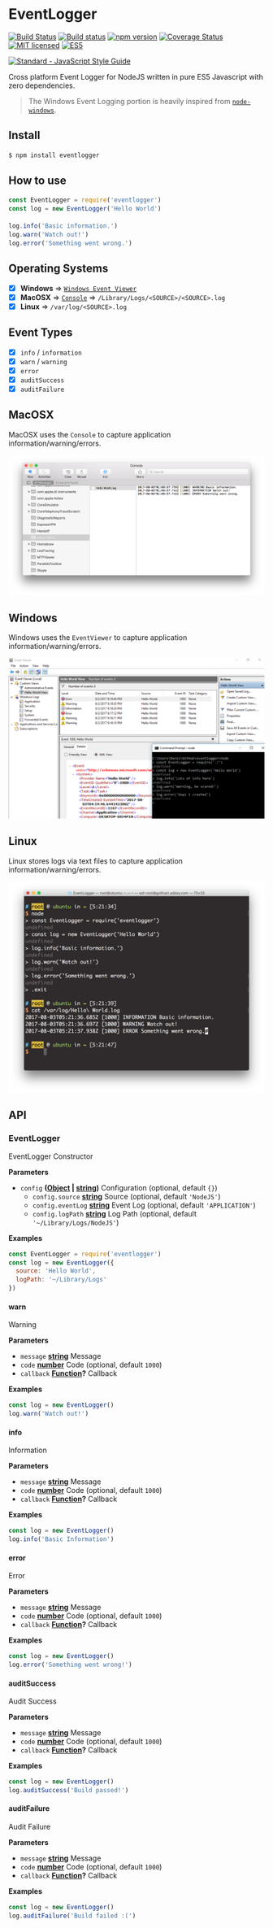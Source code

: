 # EventLogger

[![Build Status](https://travis-ci.org/DenisCarriere/eventlogger.svg?branch=master)](https://travis-ci.org/DenisCarriere/eventlogger)
[![Build status](https://ci.appveyor.com/api/projects/status/v5dd6v226yl4q6wx?svg=true)](https://ci.appveyor.com/project/DenisCarriere/eventlogger)
[![npm version](https://badge.fury.io/js/eventlogger.svg)](https://badge.fury.io/js/eventlogger)
[![Coverage Status](https://coveralls.io/repos/github/DenisCarriere/eventlogger/badge.svg?branch=master)](https://coveralls.io/github/DenisCarriere/eventlogger?branch=master)
[![MIT licensed](https://img.shields.io/badge/license-MIT-blue.svg)](https://raw.githubusercontent.com/DenisCarriere/eventlogger/master/LICENSE)
[![ES5](https://camo.githubusercontent.com/d341caa63123c99b79fda7f8efdc29b35f9f2e70/68747470733a2f2f696d672e736869656c64732e696f2f62616467652f65732d352d627269676874677265656e2e737667)](http://kangax.github.io/compat-table/es5/)

[![Standard - JavaScript Style Guide](https://cdn.rawgit.com/feross/standard/master/badge.svg)](https://github.com/feross/standard)

Cross platform Event Logger for NodeJS written in pure ES5 Javascript with zero dependencies.

> The Windows Event Logging portion is heavily inspired from [`node-windows`](https://github.com/coreybutler/node-windows).

## Install

```bash
$ npm install eventlogger
```

## How to use

```js
const EventLogger = require('eventlogger')
const log = new EventLogger('Hello World')

log.info('Basic information.')
log.warn('Watch out!')
log.error('Something went wrong.')
```

## Operating Systems

-   [x] **Windows** => [`Windows Event Viewer`](https://en.wikipedia.org/wiki/Event_Viewer)
-   [x] **MacOSX** => [`Console`](https://developer.apple.com/documentation/os/logging) => `/Library/Logs/<SOURCE>/<SOURCE>.log`
-   [x] **Linux** => `/var/log/<SOURCE>.log`

## Event Types

-   [x] `info` / `information`
-   [x] `warn` / `warning`
-   [x] `error`
-   [x] `auditSuccess`
-   [x] `auditFailure`

## MacOSX

MacOSX uses the `Console` to capture application information/warning/errors.

![darwin-console](images/darwin-console.png)

## Windows

Windows uses the `EventViewer` to capture application information/warning/errors.

![win32-event-viewer](images/win32-event-viewer.png)

## Linux

Linux stores logs via text files to capture application information/warning/errors.

![linux-logging](images/linux-logging.png)

## API

<!-- Generated by documentation.js. Update this documentation by updating the source code. -->

### EventLogger

EventLogger Constructor

**Parameters**

-   `config` **([Object](https://developer.mozilla.org/en-US/docs/Web/JavaScript/Reference/Global_Objects/Object) \| [string](https://developer.mozilla.org/en-US/docs/Web/JavaScript/Reference/Global_Objects/String))** Configuration (optional, default `{}`)
    -   `config.source` **[string](https://developer.mozilla.org/en-US/docs/Web/JavaScript/Reference/Global_Objects/String)** Source (optional, default `'NodeJS'`)
    -   `config.eventLog` **[string](https://developer.mozilla.org/en-US/docs/Web/JavaScript/Reference/Global_Objects/String)** Event Log (optional, default `'APPLICATION'`)
    -   `config.logPath` **[string](https://developer.mozilla.org/en-US/docs/Web/JavaScript/Reference/Global_Objects/String)** Log Path (optional, default `'~/Library/Logs/NodeJS'`)

**Examples**

```javascript
const EventLogger = require('eventlogger')
const log = new EventLogger({
  source: 'Hello World',
  logPath: '~/Library/Logs'
})
```

#### warn

Warning

**Parameters**

-   `message` **[string](https://developer.mozilla.org/en-US/docs/Web/JavaScript/Reference/Global_Objects/String)** Message
-   `code` **[number](https://developer.mozilla.org/en-US/docs/Web/JavaScript/Reference/Global_Objects/Number)** Code (optional, default `1000`)
-   `callback` **[Function](https://developer.mozilla.org/en-US/docs/Web/JavaScript/Reference/Statements/function)?** Callback

**Examples**

```javascript
const log = new EventLogger()
log.warn('Watch out!')
```

#### info

Information

**Parameters**

-   `message` **[string](https://developer.mozilla.org/en-US/docs/Web/JavaScript/Reference/Global_Objects/String)** Message
-   `code` **[number](https://developer.mozilla.org/en-US/docs/Web/JavaScript/Reference/Global_Objects/Number)** Code (optional, default `1000`)
-   `callback` **[Function](https://developer.mozilla.org/en-US/docs/Web/JavaScript/Reference/Statements/function)?** Callback

**Examples**

```javascript
const log = new EventLogger()
log.info('Basic Information')
```

#### error

Error

**Parameters**

-   `message` **[string](https://developer.mozilla.org/en-US/docs/Web/JavaScript/Reference/Global_Objects/String)** Message
-   `code` **[number](https://developer.mozilla.org/en-US/docs/Web/JavaScript/Reference/Global_Objects/Number)** Code (optional, default `1000`)
-   `callback` **[Function](https://developer.mozilla.org/en-US/docs/Web/JavaScript/Reference/Statements/function)?** Callback

**Examples**

```javascript
const log = new EventLogger()
log.error('Something went wrong!')
```

#### auditSuccess

Audit Success

**Parameters**

-   `message` **[string](https://developer.mozilla.org/en-US/docs/Web/JavaScript/Reference/Global_Objects/String)** Message
-   `code` **[number](https://developer.mozilla.org/en-US/docs/Web/JavaScript/Reference/Global_Objects/Number)** Code (optional, default `1000`)
-   `callback` **[Function](https://developer.mozilla.org/en-US/docs/Web/JavaScript/Reference/Statements/function)?** Callback

**Examples**

```javascript
const log = new EventLogger()
log.auditSuccess('Build passed!')
```

#### auditFailure

Audit Failure

**Parameters**

-   `message` **[string](https://developer.mozilla.org/en-US/docs/Web/JavaScript/Reference/Global_Objects/String)** Message
-   `code` **[number](https://developer.mozilla.org/en-US/docs/Web/JavaScript/Reference/Global_Objects/Number)** Code (optional, default `1000`)
-   `callback` **[Function](https://developer.mozilla.org/en-US/docs/Web/JavaScript/Reference/Statements/function)?** Callback

**Examples**

```javascript
const log = new EventLogger()
log.auditFailure('Build failed :(')
```
